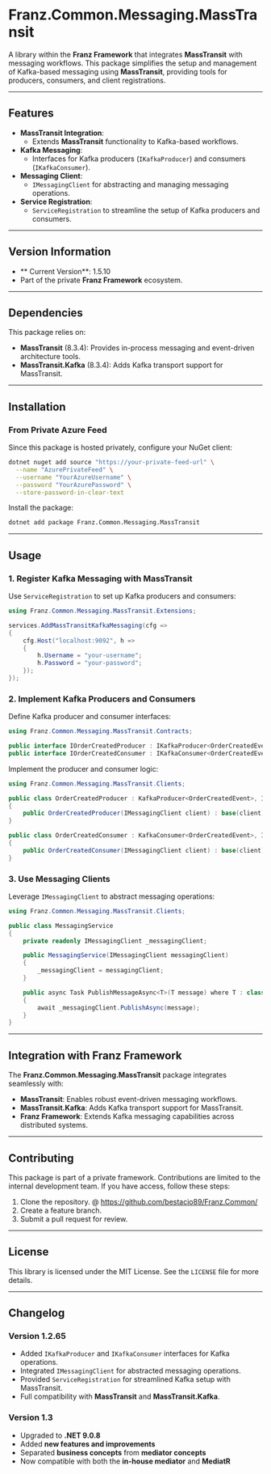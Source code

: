 # **Franz.Common.Messaging.MassTransit**

A library within the **Franz Framework** that integrates **MassTransit** with messaging workflows. This package simplifies the setup and management of Kafka-based messaging using **MassTransit**, providing tools for producers, consumers, and client registrations.

---

## **Features**

- **MassTransit Integration**:
  - Extends **MassTransit** functionality to Kafka-based workflows.
- **Kafka Messaging**:
  - Interfaces for Kafka producers (`IKafkaProducer`) and consumers (`IKafkaConsumer`).
- **Messaging Client**:
  - `IMessagingClient` for abstracting and managing messaging operations.
- **Service Registration**:
  - `ServiceRegistration` to streamline the setup of Kafka producers and consumers.

---

## **Version Information**

- ** Current Version**: 1.5.10
- Part of the private **Franz Framework** ecosystem.

---

## **Dependencies**

This package relies on:
- **MassTransit** (8.3.4): Provides in-process messaging and event-driven architecture tools.
- **MassTransit.Kafka** (8.3.4): Adds Kafka transport support for MassTransit.

---

## **Installation**

### **From Private Azure Feed**
Since this package is hosted privately, configure your NuGet client:

```bash
dotnet nuget add source "https://your-private-feed-url" \
  --name "AzurePrivateFeed" \
  --username "YourAzureUsername" \
  --password "YourAzurePassword" \
  --store-password-in-clear-text
```

Install the package:

```bash
dotnet add package Franz.Common.Messaging.MassTransit  
```

---

## **Usage**

### **1. Register Kafka Messaging with MassTransit**

Use `ServiceRegistration` to set up Kafka producers and consumers:

```csharp
using Franz.Common.Messaging.MassTransit.Extensions;

services.AddMassTransitKafkaMessaging(cfg =>
{
    cfg.Host("localhost:9092", h =>
    {
        h.Username = "your-username";
        h.Password = "your-password";
    });
});
```

### **2. Implement Kafka Producers and Consumers**

Define Kafka producer and consumer interfaces:

```csharp
using Franz.Common.Messaging.MassTransit.Contracts;

public interface IOrderCreatedProducer : IKafkaProducer<OrderCreatedEvent> { }
public interface IOrderCreatedConsumer : IKafkaConsumer<OrderCreatedEvent> { }
```

Implement the producer and consumer logic:

```csharp
using Franz.Common.Messaging.MassTransit.Clients;

public class OrderCreatedProducer : KafkaProducer<OrderCreatedEvent>, IOrderCreatedProducer
{
    public OrderCreatedProducer(IMessagingClient client) : base(client) { }
}

public class OrderCreatedConsumer : KafkaConsumer<OrderCreatedEvent>, IOrderCreatedConsumer
{
    public OrderCreatedConsumer(IMessagingClient client) : base(client) { }
}
```

### **3. Use Messaging Clients**

Leverage `IMessagingClient` to abstract messaging operations:

```csharp
using Franz.Common.Messaging.MassTransit.Clients;

public class MessagingService
{
    private readonly IMessagingClient _messagingClient;

    public MessagingService(IMessagingClient messagingClient)
    {
        _messagingClient = messagingClient;
    }

    public async Task PublishMessageAsync<T>(T message) where T : class
    {
        await _messagingClient.PublishAsync(message);
    }
}
```

---

## **Integration with Franz Framework**

The **Franz.Common.Messaging.MassTransit** package integrates seamlessly with:
- **MassTransit**: Enables robust event-driven messaging workflows.
- **MassTransit.Kafka**: Adds Kafka transport support for MassTransit.
- **Franz Framework**: Extends Kafka messaging capabilities across distributed systems.

---

## **Contributing**

This package is part of a private framework. Contributions are limited to the internal development team. If you have access, follow these steps:
1. Clone the repository. @ https://github.com/bestacio89/Franz.Common/
2. Create a feature branch.
3. Submit a pull request for review.

---

## **License**

This library is licensed under the MIT License. See the `LICENSE` file for more details.

---

## **Changelog**

### Version 1.2.65
- Added `IKafkaProducer` and `IKafkaConsumer` interfaces for Kafka operations.
- Integrated `IMessagingClient` for abstracted messaging operations.
- Provided `ServiceRegistration` for streamlined Kafka setup with MassTransit.
- Full compatibility with **MassTransit** and **MassTransit.Kafka**.


### Version 1.3
- Upgraded to **.NET 9.0.8**
- Added **new features and improvements**
- Separated **business concepts** from **mediator concepts**
- Now compatible with both the **in-house mediator** and **MediatR**
